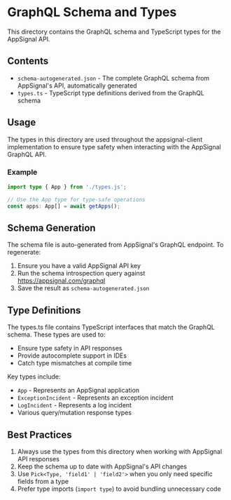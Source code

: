 # GraphQL Schema and Types

This directory contains the GraphQL schema and TypeScript types for the AppSignal API.

## Contents

- `schema-autogenerated.json` - The complete GraphQL schema from AppSignal's API, automatically generated
- `types.ts` - TypeScript type definitions derived from the GraphQL schema

## Usage

The types in this directory are used throughout the appsignal-client implementation to ensure type safety when interacting with the AppSignal GraphQL API.

### Example

```typescript
import type { App } from './types.js';

// Use the App type for type-safe operations
const apps: App[] = await getApps();
```

## Schema Generation

The schema file is auto-generated from AppSignal's GraphQL endpoint. To regenerate:

1. Ensure you have a valid AppSignal API key
2. Run the schema introspection query against https://appsignal.com/graphql
3. Save the result as `schema-autogenerated.json`

## Type Definitions

The types.ts file contains TypeScript interfaces that match the GraphQL schema. These types are used to:

- Ensure type safety in API responses
- Provide autocomplete support in IDEs
- Catch type mismatches at compile time

Key types include:
- `App` - Represents an AppSignal application
- `ExceptionIncident` - Represents an exception incident
- `LogIncident` - Represents a log incident
- Various query/mutation response types

## Best Practices

1. Always use the types from this directory when working with AppSignal API responses
2. Keep the schema up to date with AppSignal's API changes
3. Use `Pick<Type, 'field1' | 'field2'>` when you only need specific fields from a type
4. Prefer type imports (`import type`) to avoid bundling unnecessary code